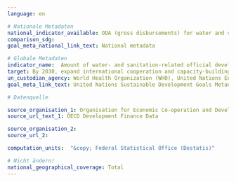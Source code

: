 ```yaml
---
language: en

# Nationale Metadaten
national_indicator_available: ODA (gross disbursements) for water and sanitation <br> ODA (gross disbursements) for other related water and sanitation purposes
comparison_sdg:
goal_meta_national_link_text: National metadata

# Globale Metadaten
indicator_name:  Amount of water- and sanitation-related official development assistance that is part of a government-coordinated spending plan
target: By 2030, expand international cooperation and capacity-building support to developing countries in water- and sanitation-related activities and programmes, including water harvesting, desalination, water efficiency, wastewater treatment, recycling and reuse technologies
un_custodian_agency: World Health Organization (WHO), United Nations Environment Programme (UNEP), Organisation for Economic Co-operation and Development (OECD)
goal_meta_link_text: United Nations Sustainable Development Goals Metadata

# Datenquelle

source_organisation_1: Organisation for Economic Co-operation and Development (OECD)
source_url_text_1: OECD Development Finance Data

source_organisation_2:
source_url_2:

computation_units:  "&copy; Federal Statistical Office (Destatis)"

# Nicht ändern!
national_geographical_coverage: Total
---
```


